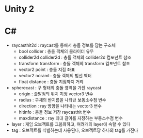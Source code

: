# Unity 2
# C#
* raycasthit2d : raycast를 통해서 충돌 정보를 담는 구조체
    * bool collider : 충돌 객체의 콜라이더 유무
    * collider2d collider2d : 충돌 객체의 collider2d 컴포넌트 참조
    * transform transform : 충돌 객체의 transform 컴포넌트 참조
    * vector2 point : 충돌 지점 좌표
    * vector2 noraml : 충돌 객체의 법선 벡터
    * float distance : 충돌 지점까지 거리
* spherecast : 구 형태의 충돌 영역을 가진 raycast
    * origin : 출발점의 위치 지정 vector3 변수
    * radius : 구체의 반지름을 나타낸 보동소수점 변수
    * direction : ray 방향을 나타내는 vector3 변수
    * hitinfo : 충돌 정보 저장 raycasthit 변수
    * maxdistance : ray 최대 길이를 지정하는 부동소수점 변수
* layer : 게임 오브젝트를 그붑화하고, 여려개의 layer에 속할 수 있다
* tag : 오브젝트를 식별하는데 사용된다, 오브젝트당 하나의 tag를 가진다